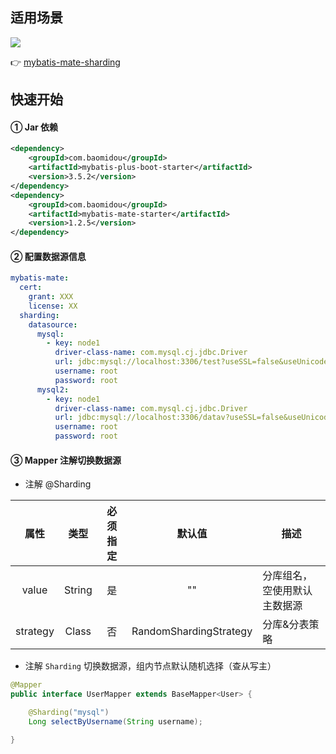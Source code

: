 ## 适用场景

![](https://minio.pigx.vip/oss/1659257873.jpg)

👉 [mybatis-mate-sharding](https://gitee.com/baomidou/mybatis-mate-examples/tree/master/mybatis-mate-sharding)


## 快速开始

#### ① Jar 依赖

```xml
<dependency>
    <groupId>com.baomidou</groupId>
    <artifactId>mybatis-plus-boot-starter</artifactId>
    <version>3.5.2</version>
</dependency>
<dependency>
    <groupId>com.baomidou</groupId>
    <artifactId>mybatis-mate-starter</artifactId>
    <version>1.2.5</version>
</dependency>
```

#### ② 配置数据源信息

```yaml
mybatis-mate:
  cert:
    grant: XXX
    license: XX
  sharding:
    datasource:
      mysql:
        - key: node1
          driver-class-name: com.mysql.cj.jdbc.Driver
          url: jdbc:mysql://localhost:3306/test?useSSL=false&useUnicode=true&characterEncoding=UTF-8&serverTimezone=UTC
          username: root
          password: root
      mysql2:
        - key: node1
          driver-class-name: com.mysql.cj.jdbc.Driver
          url: jdbc:mysql://localhost:3306/datav?useSSL=false&useUnicode=true&characterEncoding=UTF-8&serverTimezone=UTC
          username: root
          password: root
```

####   ③ Mapper 注解切换数据源

- 注解 @Sharding

|   属性   |  类型  | 必须指定 |         默认值         | 描述                         |
| :------: | :----: | :------: | :--------------------: | ---------------------------- |
|  value   | String |    是    |           ""           | 分库组名，空使用默认主数据源 |
| strategy | Class  |    否    | RandomShardingStrategy | 分库&分表策略                |
- 注解 `Sharding` 切换数据源，组内节点默认随机选择（查从写主）

```java
@Mapper
public interface UserMapper extends BaseMapper<User> {

    @Sharding("mysql")
    Long selectByUsername(String username);

}
```